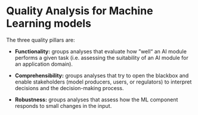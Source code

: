 # Quality Analysis for Machine Learning models

The three quality pillars are:

- **Functionality:** groups analyses that evaluate how ”well“ an AI module performs a
given task (i.e. assessing the suitability of an AI module for an application domain).


- **Comprehensibility:** groups analyses that try to open the blackbox and enable
stakeholders (model producers, users, or regulators) to interpret decisions and the
decision-making process. 


- **Robustness:** groups analyses that assess how the ML component responds to small
changes in the input. 
